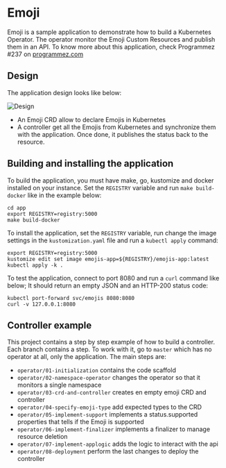 # Emoji

Emoji is a sample application to demonstrate how to build a Kubernetes Operator.
The operator monitor the Emoji Custom Resources and publish them in an API. To
know more about this application, check Programmez #237 on
[programmez.com](https://www.programmez.com)

## Design

The application design looks like below:

![Design](img/emoji-design.png)

- An Emoji CRD allow to declare Emojis in Kubernetes
- A controller get all the Emojis from Kubernetes and synchronize them with the
  application. Once done, it publishes the status back to the resource.

## Building and installing the application

To build the application, you must have make, go, kustomize and docker installed
on your instance. Set the `REGISTRY` variable and run `make build-docker` like
in the example below:

```shell
cd app
export REGISTRY=registry:5000
make build-docker
```

To install the application, set the `REGISTRY` variable, run change the image
settings in the `kustomization.yaml` file and run a `kubectl apply` command:

```shell
export REGISTRY=registry:5000
kustomize edit set image emojis-app=${REGISTRY}/emojis-app:latest
kubectl apply -k .
```

To test the application, connect to port 8080 and run a `curl` command like
below; It should return an empty JSON and an HTTP-200 status code:

```shell
kubectl port-forward svc/emojis 8080:8080
curl -v 127.0.0.1:8080
```

## Controller example

This project contains a step by step example of how to build a controller. Each
branch contains a step. To work with it, go to `master` which has no operator
at all, only the application. The main steps are:  

- `operator/01-initialization` contains the code scaffold
- `operator/02-namespace-operator` changes the operator so that it monitors a
  single namespace
- `operator/03-crd-and-controller` creates en empty emoji CRD and controller
- `operator/04-specify-emoji-type` add expected types to the CRD
- `operator/05-implement-support` implements a status.supported properties that
  tells if the Emoji is supported
- `operator/06-implement-finalizer` implements a finalizer to manage resource
  deletion
- `operator/07-implement-applogic` adds the logic to interact with the api
- `operator/08-deployment` perform the last changes to deploy the controller

